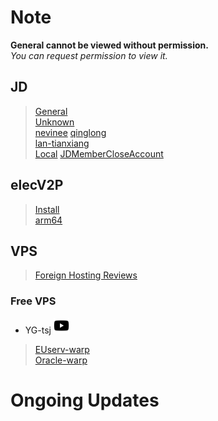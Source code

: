 # Note

**General cannot be viewed without permission.**  
*You can request permission to view it.*

## JD

> [General](https://www.kdocs.cn/l/cvv59F3SXS4B)  
> [Unknown](./JD/Unknown#readme)  
> [nevinee](./JD/nevinee#readme)
> [qinglong](./JD/qinglong#readme)  
> [lan-tianxiang](https://github.com/lan-tianxiang/JS_TOOL/wiki)  
> [Local](https://github.com/Oreomeow/VIP/raw/main/Scripts/js/Node.js-613.rar)
> [JDMemberCloseAccount](https://github.com/yqchilde/JDMemberCloseAccount#jdmembercloseaccount)

## elecV2P

> [Install](./Vtop/Readme.md#v2p%E5%AE%89%E8%A3%85%E6%95%99%E7%A8%8B)  
> [arm64](./Vtop/arm64.md#v2pv2p%E6%94%BB%E7%95%A5%E8%A1%A5%E5%AE%8C%E8%AE%A1%E5%88%92n1%E8%B7%AF%E7%94%B1%E5%99%A8%E7%AD%89arm64%E6%9E%B6%E6%9E%84%E8%AE%BE%E5%A4%87%E5%AE%89%E8%A3%85v2p%E7%9A%84%E6%96%B9%E6%B3%95%E8%AF%B4%E6%98%8E)

## VPS

> [Foreign Hosting Reviews](https://www.zhujiceping.com/)  

### Free VPS

* YG-tsj [<img src="/Icons/youtube2.png" title="YG-tsj's channel" width="25" height="25" />][YT]  

> [EUserv-warp](https://github.com/YG-tsj/EUserv-warp#readme)  
> [Oracle-warp](https://github.com/YG-tsj/Oracle-warp#readme)  

# Ongoing Updates

[YT]:https://www.youtube.com/channel/UCQqyh9tQfTBVtLzqOJ1KnSA "YG-tsj's channel"
